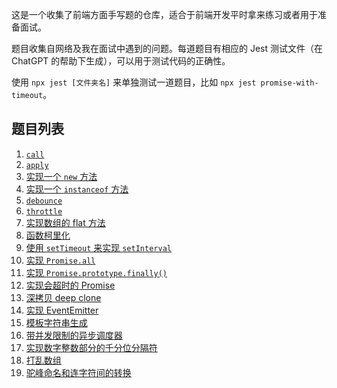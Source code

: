 这是一个收集了前端方面手写题的仓库，适合于前端开发平时拿来练习或者用于准备面试。

题目收集自网络及我在面试中遇到的问题。每道题目有相应的 Jest 测试文件（在 ChatGPT 的帮助下生成），可以用于测试代码的正确性。

使用 `npx jest [文件夹名]` 来单独测试一道题目，比如 `npx jest promise-with-timeout`。

## 题目列表

1. [`call`](./call/readme.md)
1. [`apply`](./apply/readme.md)
1. [实现一个 `new` 方法](./new/index.md)
1. [实现一个 `instanceof` 方法](./instanceof/readme.md)
1. [`debounce`](./debounce/readme.md)
1. [`throttle`](./throttle/readme.md)
1. [实现数组的 flat 方法](./flat-array/readme.md)
1. [函数柯里化](./curry/readme.md)
1. [使用 `setTimeout` 来实现 `setInterval`](./set-interval/readme.md)
1. [实现 `Promise.all`](./promise.all/readme.md)
1. [实现 `Promise.prototype.finally()`](./promise-finally/readme.md)
1. [实现会超时的 Promise](./promise-with-timeout/readme.md)
1. [深拷贝 deep clone](./deep-clone/readme.md)
1. [实现 EventEmitter](./event-emitter/readme.md)
1. [模板字符串生成](./template-string/readme.md)
1. [带并发限制的异步调度器](./scheduler/readme.md)
1. [实现数字整数部分的千分位分隔符](./thousands-comma-separator/readme.md)
1. [打乱数组](./shuffle-array/readme.md)
1. [驼峰命名和连字符间的转换](./camel-to-dash/readme.md)
